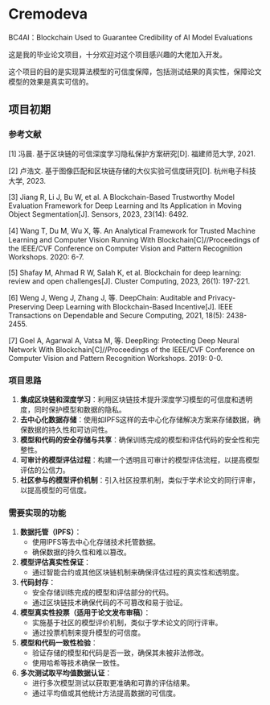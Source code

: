 # Cremodeva
BC4AI：Blockchain Used to Guarantee Credibility of AI Model Evaluations

这是我的毕业论文项目，十分欢迎对这个项目感兴趣的大佬加入开发。

这个项目的目的是实现算法模型的可信度保障，包括测试结果的真实性，保障论文模型的效果是真实可信的。

## 项目初期

### 参考文献

[1] 冯晨. 基于区块链的可信深度学习隐私保护方案研究[D]. 福建师范大学, 2021.

[2] 卢浩文. 基于图像匹配和区块链存储的大仪实验可信度研究[D]. 杭州电子科技大学, 2023.

[3] Jiang R, Li J, Bu W, et al. A Blockchain-Based Trustworthy Model Evaluation Framework for Deep Learning and Its Application in Moving Object Segmentation[J]. Sensors, 2023, 23(14): 6492.

[4] Wang T, Du M, Wu X, 等. An Analytical Framework for Trusted Machine Learning and Computer Vision Running With Blockchain[C]//Proceedings of the IEEE/CVF Conference on Computer Vision and Pattern Recognition Workshops. 2020: 6-7.

[5] Shafay M, Ahmad R W, Salah K, et al. Blockchain for deep learning: review and open challenges[J]. Cluster Computing, 2023, 26(1): 197-221.

[6] Weng J, Weng J, Zhang J, 等. DeepChain: Auditable and Privacy-Preserving Deep Learning with Blockchain-Based Incentive[J]. IEEE Transactions on Dependable and Secure Computing, 2021, 18(5): 2438-2455.

[7] Goel A, Agarwal A, Vatsa M, 等. DeepRing: Protecting Deep Neural Network With Blockchain[C]//Proceedings of the IEEE/CVF Conference on Computer Vision and Pattern Recognition Workshops. 2019: 0-0.

### 项目思路

1. **集成区块链和深度学习**：利用区块链技术提升深度学习模型的可信度和透明度，同时保护模型和数据的隐私。
2. **去中心化数据存储**：使用如IPFS这样的去中心化存储解决方案来存储数据，确保数据的持久性和可访问性。
3. **模型和代码的安全存储与共享**：确保训练完成的模型和评估代码的安全性和完整性。
4. **可审计的模型评估过程**：构建一个透明且可审计的模型评估流程，以提高模型评估的公信力。
5. **社区参与的模型评价机制**：引入社区投票机制，类似于学术论文的同行评审，以提高模型的可信度。

### 需要实现的功能

1. **数据托管（IPFS）**：
   - 使用IPFS等去中心化存储技术托管数据。
   - 确保数据的持久性和难以篡改。
2. **模型评估真实性保证**：
   - 通过智能合约或其他区块链机制来确保评估过程的真实性和透明度。
3. **代码封存**：
   - 安全存储训练完成的模型和评估部分的代码。
   - 通过区块链技术确保代码的不可篡改和易于验证。
4. **模型真实性投票（适用于论文发布审稿）**：
   - 实施基于社区的模型评价机制，类似于学术论文的同行评审。
   - 通过投票机制来提升模型的可信度。
5. **模型和代码一致性检验**：
   - 验证存储的模型和代码是否一致，确保其未被非法修改。
   - 使用哈希等技术确保一致性。
6. **多次测试取平均值数据认证**：
   - 进行多次模型测试以获取更准确和可靠的评估结果。
   - 通过平均值或其他统计方法提高数据的可信度。
